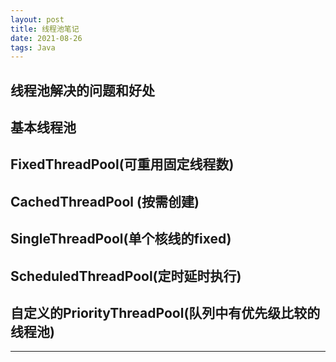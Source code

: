 ```yaml
---
layout: post
title: 线程池笔记
date: 2021-08-26
tags: Java
---
```


## 线程池解决的问题和好处

## 基本线程池

## FixedThreadPool(可重用固定线程数)

## CachedThreadPool (按需创建)

## SingleThreadPool(单个核线的fixed)

## ScheduledThreadPool(定时延时执行)

## 自定义的PriorityThreadPool(队列中有优先级比较的线程池)





























-----------
